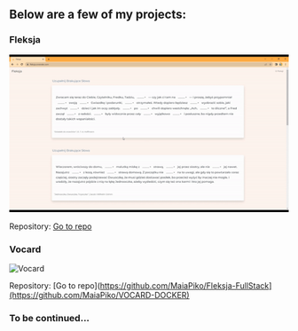 

<!-- Add some badges or shields -->
<p align="center">
<p align="center">

  


<!-- Add a section for your projects -->
## Below are a few of my projects:



###  Fleksja
![Fleksja](/fleksja.gif)

Repository: [Go to repo](https://github.com/MaiaPiko/Fleksja-FullStack)



###  Vocard
  
  ![Vocard](/vocard.gif)

Repository: [Go to repo](https://github.com/MaiaPiko/Fleksja-FullStack](https://github.com/MaiaPiko/VOCARD-DOCKER)



### To be continued... 
